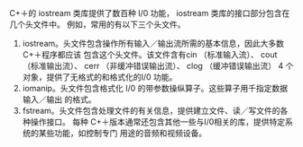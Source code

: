 
C+＋的 iostream 类库提供了数百种 I/0 功能， iostream 类库的接口部分包含在几个头文件中。 例如，常用的有以下三个头文件。 
1. iostream。头文件包含操作所有输入／输出流所需的基本信息，因此大多数C+＋程序都应该 包含这个头文件。该文件含有cin （标准输入流）、 cout （标准输出流）、 cerr （非缓冲错误输出流）、 clog （缓冲错误输出流） 4 个对象，提供了无格式的和格式化的I/0 功能。
2. iomanip。头文件包含格式化 I/0 的带参数操纵算子。这些算子用千指定数据输入／输出 的格式。 
3. fstream。头文件包含处理文件的有关信息，提供建立文件、读／写文件的各种操作接口。 
每种 C+＋版本通常还包含其他一些与I/0相关的库，提供特定系统的某些功能，如控制专门 用途的音频和视频设备。